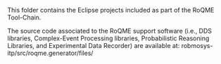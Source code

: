 This folder contains the Eclipse projects included as part of the RoQME Tool-Chain.

The source code associated to the RoQME support software (i.e., DDS libraries, Complex-Event Processing libraries, Probabilistic Reasoning Libraries, and Experimental Data Recorder) are available at: robmosys-itp/src/roqme.generator/files/
